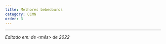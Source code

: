 ```yaml
---
title: Melhores bebedouros
category: CCMN
order: 3
---
```


<TEXTO>

---

*Editado em: <dia> de <mês> de 2022*
